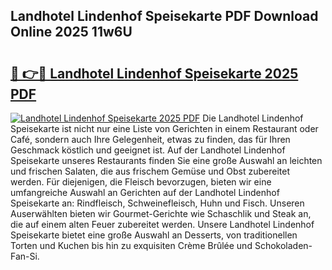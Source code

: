 ## Landhotel Lindenhof Speisekarte PDF Download Online 2025 11w6U

# <h2><a href="http://gccy69m.nevu.top/?p=Landhotel+Lindenhof+Speisekarte">🔗 👉🔴 Landhotel Lindenhof Speisekarte 2025 PDF</a></h2>

[![Landhotel Lindenhof Speisekarte 2025 PDF](https://i.imgur.com/dBaPXMq.png)](http://gccy69m.nevu.top/?p=Landhotel+Lindenhof+Speisekarte)
Die Landhotel Lindenhof Speisekarte ist nicht nur eine Liste von Gerichten in einem Restaurant oder Café, sondern auch Ihre Gelegenheit, etwas zu finden, das für Ihren Geschmack köstlich und geeignet ist. Auf der Landhotel Lindenhof Speisekarte unseres Restaurants finden Sie eine große Auswahl an leichten und frischen Salaten, die aus frischem Gemüse und Obst zubereitet werden. Für diejenigen, die Fleisch bevorzugen, bieten wir eine umfangreiche Auswahl an Gerichten auf der Landhotel Lindenhof Speisekarte an: Rindfleisch, Schweinefleisch, Huhn und Fisch. Unseren Auserwählten bieten wir Gourmet-Gerichte wie Schaschlik und Steak an, die auf einem alten Feuer zubereitet werden. Unsere Landhotel Lindenhof Speisekarte bietet eine große Auswahl an Desserts, von traditionellen Torten und Kuchen bis hin zu exquisiten Crème Brûlée und Schokoladen-Fan-Si.
